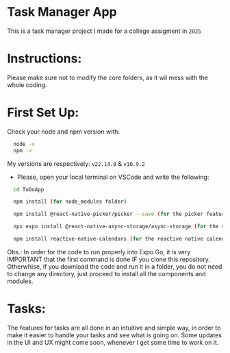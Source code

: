 # Task Manager App
This is a task manager project I made for a college assigment in `2025`

# Instructions:
Please make sure not to modify the core folders, as it wil mess with the whole coding.

# First Set Up:
Check your node and npm version with: 
```bash
  node -v
  npm -v
```
My versions are respectively: `v22.14.0` & `v10.9.2`
- Please, open your local terminal on VSCode and write the following:
```bash
  cd ToDoApp
```
```bash
  npm install (for node_modules folder)
```
```bash
  npm install @react-native-picker/picker --save (for the picker feature at the main screen)
```
```bash
  npx expo install @react-native-async-storage/async-storage (for the storage feature)
```
```bash
  npm install reactive-native-calendars (for the reactive native calendar component)
```
Obs.: In order for the code to run properly into Expo Go, it is very IMPORTANT that the first command is done IF you clone this repository. Otherwhise, if you download the code and run it in a folder, you do not need to change any directory, just proceed to install all the components and modules.

# Tasks:
The features for tasks are all done in an intuitive and simple way, in order to make it easier to handle your tasks and see what is going on. Some updates in the UI and UX might come soon, whenever I get some time to work on it.
